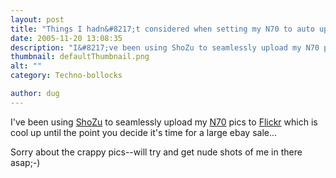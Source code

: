 ```yaml
---
layout: post
title: "Things I hadn&#8217;t considered when setting my N70 to auto upload"
date: 2005-11-20 13:08:35
description: "I&#8217;ve been using ShoZu to seamlessly upload my N70 pics to Flickr which is cool up until the point you decide it&#8217;s time for a large ebay sale&#8230; Sorry about the crappy pics&#8212;will try and get nude shots of me&#8230;"
thumbnail: defaultThumbnail.png
alt: ""
category: Techno-bollocks

author: dug
---
```


<p>I've been using <a href="http://www.shozu.com/">ShoZu</a> to seamlessly upload my <a href="http://www.nokia.com/nseries/index.html?loc=inside%2Cmain_n70&amp;lang=en&amp;country=R1"><span class="caps">N70</span></a> pics to <a href="http://www.flickr.com/photos/bozo/">Flickr</a> which is cool up until the point you decide it's time for a large ebay sale...</p>

<p>Sorry about the crappy pics--will try and get nude shots of me in there asap;-)</p>
